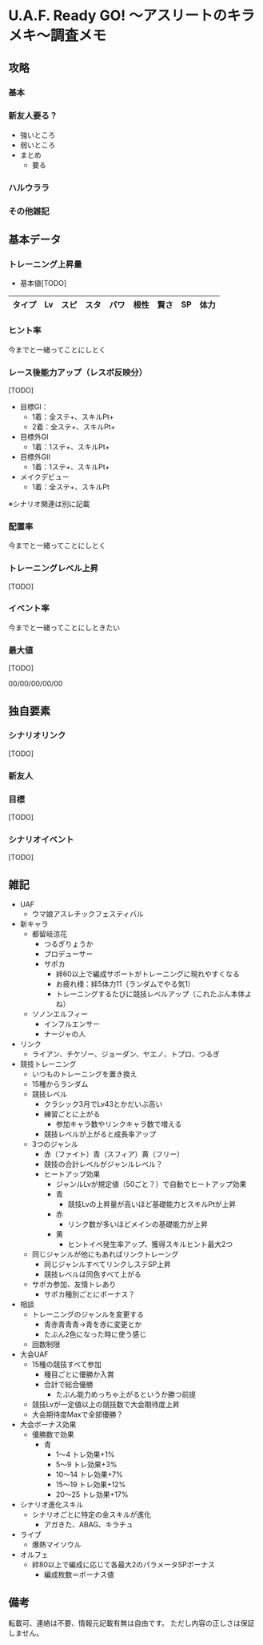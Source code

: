 # U.A.F. Ready GO! ～アスリートのキラメキ～調査メモ

## 攻略

### 基本

### 新友人要る？

* 強いところ
* 弱いところ
* まとめ
  * 要る

### ハルウララ

### その他雑記


## 基本データ

### トレーニング上昇量

* 基本値[TODO]

|タイプ|Lv|スピ|スタ|パワ|根性|賢さ|SP|体力|
|:---|---:|---:|---:|---:|---:|---:|---:|---:|


### ヒント率

今までと一緒ってことにしとく

### レース後能力アップ（レスボ反映分）

[TODO]

* 目標GI：
  * 1着：全ステ+、スキルPt+
  * 2着：全ステ+、スキルPt+
* 目標外GI
  * 1着：1ステ+、スキルPt+
* 目標外GII
  * 1着：1ステ+、スキルPt+
* メイクデビュー
  * 1着：全ステ+、スキルPt

※シナリオ関連は別に記載

### 配置率

今までと一緒ってことにしとく

### トレーニングレベル上昇

[TODO]

### イベント率

今までと一緒ってことにしときたい

### 最大値

[TODO]

00/00/00/00/00

## 独自要素

### シナリオリンク

[TODO]

### 新友人

### 目標

[TODO]

### シナリオイベント

[TODO]


## 雑記

* UAF
  * ウマ娘アスレチックフェスティバル
* 新キャラ
  * 都留岐涼花
    * つるぎりょうか
    * プロデューサー
    * サポカ
      * 絆60以上で編成サポートがトレーニングに現れやすくなる
      * お疲れ様：絆5体力11（ランダムでやる気1）
      * トレーニングするたびに競技レベルアップ（これたぶん本体よね）
  * ソノンエルフィー
    * インフルエンサー
    * ナージャの人
* リンク
  * ライアン、チケゾー、ジョーダン、ヤエノ、トプロ、つるぎ
* 競技トレーニング
  * いつものトレーニングを置き換え
  * 15種からランダム
  * 競技レベル
    * クラシック3月でLv43とかだいぶ高い
    * 練習ごとに上がる
      * 参加キャラ数やリンクキャラ数で増える
    * 競技レベルが上がると成長率アップ
  * 3つのジャンル
    * 赤（ファイト）青（スフィア）黄（フリー）
    * 競技の合計レベルがジャンルレベル？
    * ヒートアップ効果
      * ジャンルLvが規定値（50ごと？）で自動でヒートアップ効果
      * 青
        * 競技Lvの上昇量が高いほど基礎能力とスキルPtが上昇
      * 赤
        * リンク数が多いほどメインの基礎能力が上昇
      * 黄
        * ヒントイベ発生率アップ、獲得スキルヒント最大2つ
  * 同じジャンルが他にもあればリンクトレーング
    * 同じジャンルすべてリンクしステSP上昇
    * 競技レベルは同色すべて上がる
  * サポカ参加、友情トレあり
    * サポカ種別ごとにボーナス？
* 相談
  * トレーニングのジャンルを変更する
    * 青赤青青青→青を赤に変更とか
    * たぶん2色になった時に使う感じ
  * 回数制限
* 大会UAF
  * 15種の競技すべて参加
    * 種目ごとに優勝か入賞
    * 合計で総合優勝
      * たぶん能力めっちゃ上がるというか勝つ前提
  * 競技Lvが一定値以上の競技数で大会期待度上昇
  * 大会期待度Maxで全部優勝？
* 大会ボーナス効果
  * 優勝数で効果
    * 青
      * 1～4 トレ効果+1%
      * 5～9 トレ効果+3%
      * 10～14 トレ効果+7%
      * 15～19 トレ効果+12%
      * 20～25 トレ効果+17%
* シナリオ進化スキル
  * シナリオごとに特定の金スキルが進化
    * アガきた、ABAG、キラチュ
* ライブ
  * 爆熱マイソウル
* オルフェ
  * 絆80以上で編成に応じて各最大2のパラメータSPボーナス
    * 編成枚数＝ボーナス値


## 備考

転載可、連絡は不要、情報元記載有無は自由です。
ただし内容の正しさは保証しません。
